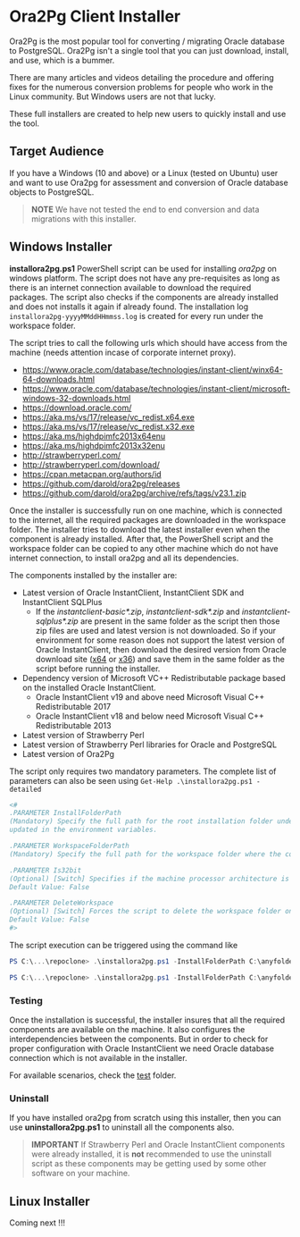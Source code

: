 # Ora2Pg Client Installer

Ora2Pg is the most popular tool for converting / migrating Oracle database to PostgreSQL. Ora2Pg isn't a single tool that you can just download, install, and use, which is a bummer.

There are many articles and videos detailing the procedure and offering fixes for the numerous conversion problems for people who work in the Linux community. But Windows users are not that lucky.

These full installers are created to help new users to quickly install and use the tool.

## Target Audience

If you have a Windows (10 and above) or a Linux (tested on Ubuntu) user and want to use Ora2pg for assessment and conversion of Oracle database objects to PostgreSQL.

> **NOTE** We have not tested the end to end conversion and data migrations with this installer.

## Windows Installer

**installora2pg.ps1** PowerShell script can be used for installing _ora2pg_ on windows platform. The script does not have any pre-requisites as long as there is an internet connection available to download the required packages. The script also checks if the components are already installed and does not installs it again if already found. The installation log ```installora2pg-yyyyMMddHHmmss.log``` is created for every run under the workspace folder.

The script tries to call the following  urls which should have access from the machine (needs attention incase of corporate internet proxy).

- https://www.oracle.com/database/technologies/instant-client/winx64-64-downloads.html
- https://www.oracle.com/database/technologies/instant-client/microsoft-windows-32-downloads.html
- https://download.oracle.com/
- https://aka.ms/vs/17/release/vc_redist.x64.exe
- https://aka.ms/vs/17/release/vc_redist.x32.exe
- https://aka.ms/highdpimfc2013x64enu
- https://aka.ms/highdpimfc2013x32enu
- http://strawberryperl.com/
- http://strawberryperl.com/download/
- https://cpan.metacpan.org/authors/id
- https://github.com/darold/ora2pg/releases
- https://github.com/darold/ora2pg/archive/refs/tags/v23.1.zip

Once the installer is successfully run on one machine, which is connected to the internet, all the required packages are downloaded in the workspace folder. The installer tries to download the latest installer even when the component is already installed. After that, the PowerShell script and the workspace folder can be copied to any other machine which do not have internet connection, to install ora2pg and all its dependencies.

The components installed by the installer are:

- Latest version of Oracle InstantClient, InstantClient SDK and InstantClient SQLPlus
  - If the _instantclient-basic*.zip_, _instantclient-sdk*.zip_ and _instantclient-sqlplus*.zip_ are present in the same folder as the script then those zip files are used and latest version is not downloaded. So if your environment for some reason does not support the latest version of Oracle InstantClient, then download the desired version from Oracle download site ([x64](https://www.oracle.com/database/technologies/instant-client/winx64-64-downloads.html) or [x36](https://www.oracle.com/database/technologies/instant-client/microsoft-windows-32-downloads.html)) and save them in the same folder as the script before running the installer.
- Dependency version of Microsoft VC++ Redistributable package based on the installed Oracle InstantClient.
  - Oracle InstantClient v19 and above need Microsoft Visual C++ Redistributable 2017
  - Oracle InstantClient v18 and below need Microsoft Visual C++ Redistributable 2013
- Latest version of Strawberry Perl
- Latest version of Strawberry Perl libraries for Oracle and PostgreSQL
- Latest version of Ora2Pg

The script only requires two mandatory parameters. The complete list of parameters can also be seen using ```Get-Help .\installora2pg.ps1 -detailed```

```powershell
<#
.PARAMETER InstallFolderPath
(Mandatory) Specify the full path for the root installation folder under which all the components will be installed. The same paths would be 
updated in the environment variables.

.PARAMETER WorkspaceFolderPath
(Mandatory) Specify the full path for the workspace folder where the component installer packages will be downloaded before installation. If the installer already exists, then it will not be downloaded again.

.PARAMETER Is32bit
(Optional) [Switch] Specifies if the machine processor architecture is 64bit or 32bit. If set then it means machine is 32bit.
Default Value: False

.PARAMETER DeleteWorkspace
(Optional) [Switch] Forces the script to delete the workspace folder on completion (success or failure)
Default Value: False
#>
```

The script execution can be triggered using the command like

```powershell
PS C:\...\repoclone> .\installora2pg.ps1 -InstallFolderPath C:\anyfolder\Ora2PgInstall -WorkspaceFolderName C:\anyfolder\@download

PS C:\...\repoclone> .\installora2pg.ps1 -InstallFolderPath C:\anyfolder\Ora2PgInstall -WorkspaceFolderName C:\anyfolder\@download -Is32bit -DeleteWorkspace
```

### Testing

Once the installation is successful, the installer insures that all the required components are available on the machine. It also configures the interdependencies between the components. But in order to check for proper configuration with Oracle InstantClient we need Oracle database connection which is not available in the installer.

For available scenarios, check the [test](test) folder.

### Uninstall

If you have installed ora2pg from scratch using this installer, then you can use **uninstallora2pg.ps1** to uninstall all the components also.

> **IMPORTANT** If Strawberry Perl and Oracle InstantClient components were already installed, it is **not** recommended to use the uninstall script as these components may be getting used by some other software on your machine.

## Linux Installer

Coming next !!!
